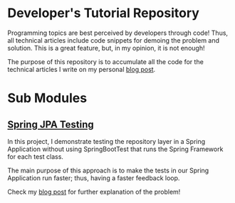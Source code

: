 # Developer's Tutorial Repository
  
Programming topics are best perceived by developers through code! Thus, all technical
articles include code snippets for demoing the problem and solution. This is a great
feature, but, in my opinion, it is not enough! 
   
The purpose of this repository is to accumulate all the code for the technical 
articles I write on my personal [blog post](https://ahmadatwi.me/). 

# Sub Modules  
## [Spring JPA Testing](spring-jpa-testing/README.md)
In this project, I demonstrate testing the repository layer in a Spring Application
without using SpringBootTest that runs the Spring Framework for each test class.

The main purpose of this approach is to make the tests in our Spring Application 
run faster; thus, having a faster feedback loop.

Check my [blog post]() for further explanation of the problem! 



